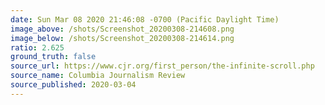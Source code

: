 ```yaml
---
date: Sun Mar 08 2020 21:46:08 -0700 (Pacific Daylight Time)
image_above: /shots/Screenshot_20200308-214608.png
image_below: /shots/Screenshot_20200308-214614.png
ratio: 2.625
ground_truth: false
source_url: https://www.cjr.org/first_person/the-infinite-scroll.php
source_name: Columbia Journalism Review
source_published: 2020-03-04
---
```

